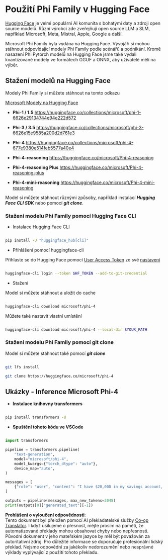 <!--
CO_OP_TRANSLATOR_METADATA:
{
  "original_hash": "624fe133fba62773979d45f54519f7bb",
  "translation_date": "2025-07-16T18:54:44+00:00",
  "source_file": "md/01.Introduction/02/01.HF.md",
  "language_code": "cs"
}
-->
# **Použití Phi Family v Hugging Face**


[Hugging Face](https://huggingface.co/) je velmi populární AI komunita s bohatými daty a zdroji open source modelů. Různí výrobci zde zveřejňují open source LLM a SLM, například Microsoft, Meta, Mistral, Apple, Google a další.

Microsoft Phi Family byla vydána na Hugging Face. Vývojáři si mohou stáhnout odpovídající modely Phi Family podle scénářů a podnikání. Kromě nasazení Phi Pytorch modelů na Hugging Face jsme také vydali kvantizované modely ve formátech GGUF a ONNX, aby uživatelé měli na výběr.


## **Stažení modelů na Hugging Face**

Modely Phi Family si můžete stáhnout na tomto odkazu

[Microsoft Modely na Hugging Face](https://huggingface.co/microsoft)

-  **Phi-1 / 1.5** https://huggingface.co/collections/microsoft/phi-1-6626e29134744e94e222d572

-  **Phi-3 / 3.5** https://huggingface.co/collections/microsoft/phi-3-6626e15e9585a200d2d761e3

-  **Phi-4** https://huggingface.co/collections/microsoft/phi-4-677e9380e514feb5577a40e4

- **Phi-4-reasoning** https://huggingface.co/microsoft/Phi-4-reasoning

- **Phi-4-reasoning Plus** https://huggingface.co/microsoft/Phi-4-reasoning-plus 

- **Phi-4-mini-reasoning** https://huggingface.co/microsoft/Phi-4-mini-reasoning

Model si můžete stáhnout různými způsoby, například instalací ***Hugging Face CLI SDK*** nebo pomocí ***git clone***.

### **Stažení modelu Phi Family pomocí Hugging Face CLI**

- Instalace Hugging Face CLI

```bash

pip install -U "huggingface_hub[cli]"

```

- Přihlášení pomocí huggingface-cli

Přihlaste se do Hugging Face pomocí [User Access Token](https://huggingface.co/docs/hub/security-tokens) ze své [nastavení](https://huggingface.co/settings/tokens)


```bash

huggingface-cli login --token $HF_TOKEN --add-to-git-credential

```

- Stažení


Model si můžete stáhnout a uložit do cache

```bash

huggingface-cli download microsoft/phi-4

```

Můžete také nastavit vlastní umístění


```bash

huggingface-cli download microsoft/phi-4 --local-dir $YOUR_PATH

```


### **Stažení modelu Phi Family pomocí git clone**

Model si můžete stáhnout také pomocí ***git clone***

```bash

git lfs install

git clone https://huggingface.co/microsoft/phi-4

```

## **Ukázky - Inference Microsoft Phi-4**

- **Instalace knihovny transformers**

```bash

pip install transformers -U

```

- **Spuštění tohoto kódu ve VSCode**

```python

import transformers

pipeline = transformers.pipeline(
    "text-generation",
    model="microsoft/phi-4",
    model_kwargs={"torch_dtype": "auto"},
    device_map="auto",
)

messages = [
    {"role": "user", "content": "I have $20,000 in my savings account, where I receive a 4% profit per year and payments twice a year. Can you please tell me how long it will take for me to become a millionaire? Also, can you please explain the math step by step as if you were explaining it to an uneducated person?"},
]

outputs = pipeline(messages, max_new_tokens=2048)
print(outputs[0]["generated_text"][-1])

```

**Prohlášení o vyloučení odpovědnosti**:  
Tento dokument byl přeložen pomocí AI překladatelské služby [Co-op Translator](https://github.com/Azure/co-op-translator). I když usilujeme o přesnost, mějte prosím na paměti, že automatizované překlady mohou obsahovat chyby nebo nepřesnosti. Původní dokument v jeho mateřském jazyce by měl být považován za autoritativní zdroj. Pro důležité informace se doporučuje profesionální lidský překlad. Nejsme odpovědní za jakékoliv nedorozumění nebo nesprávné výklady vyplývající z použití tohoto překladu.